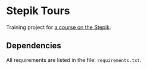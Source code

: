 # Stepik Tours

Training project for [a course on the Stepik](<https://stepik.org/course/63298>).

## Dependencies

All requirements are listed in the file: `requirements.txt`.
